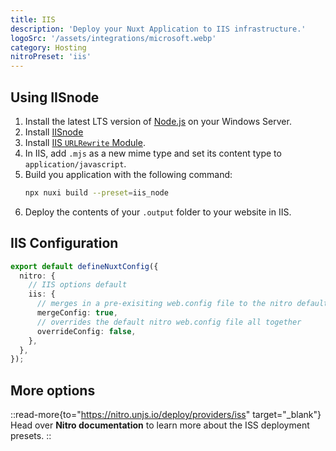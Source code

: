 ```yaml
---
title: IIS
description: 'Deploy your Nuxt Application to IIS infrastructure.'
logoSrc: '/assets/integrations/microsoft.webp'
category: Hosting
nitroPreset: 'iis'
---
```


## Using IISnode

1. Install the latest LTS version of [Node.js](https://nodejs.org/en/) on your Windows Server.
2. Install [IISnode](https://github.com/azure/iisnode/releases)
3. Install [IIS `URLRewrite` Module](https://www.iis.net/downloads/microsoft/url-rewrite).
4. In IIS, add `.mjs` as a new mime type and set its content type to `application/javascript`.
5. Build you application with the following command:
    ```bash [Terminal]
    npx nuxi build --preset=iis_node
    ```
5. Deploy the contents of your `.output` folder to your website in IIS.

## IIS Configuration

```ts [nuxt.config.ts]
export default defineNuxtConfig({
  nitro: {
    // IIS options default
    iis: {
      // merges in a pre-exisiting web.config file to the nitro default file
      mergeConfig: true,
      // overrides the default nitro web.config file all together
      overrideConfig: false,
    },
  },
});
```

## More options

::read-more{to="https://nitro.unjs.io/deploy/providers/iss" target="_blank"}
Head over **Nitro documentation** to learn more about the ISS deployment presets.
::

